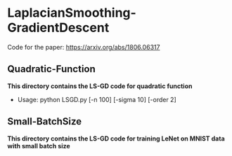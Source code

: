 # LaplacianSmoothing-GradientDescent
Code for the paper: https://arxiv.org/abs/1806.06317

## Quadratic-Function
**This directory contains the LS-GD code for quadratic function**

* Usage: python LSGD.py [-n 100] [-sigma 10] [-order 2]

## Small-BatchSize
**This directory contains the LS-GD code for training LeNet on MNIST data with small batch size**
